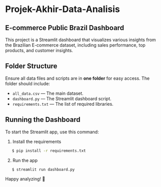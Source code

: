 #  Projek-Akhir-Data-Analisis

## **E-commerce Public Brazil Dashboard**

This project is a Streamlit dashboard that visualizes various insights from the Brazilian E-commerce dataset, including sales performance, top products, and customer insights.

## Folder Structure
Ensure all data files and scripts are in **one folder** for easy access. The folder should include:
- `all_data.csv` — The main dataset.
- `dashboard.py` — The Streamlit dashboard script.
- `requirements.txt` — The list of required libraries.


## Running the Dashboard
To start the Streamlit app, use this command:

1. Install the requirements

```bash
   $ pip install -r requirements.txt
```

2. Run the app

```bash
   $ streamlit run dashboard.py
```

Happy analyzing! 🚀